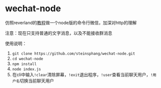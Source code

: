 # wechat-node

仿照reverland的[教程](http://reverland.org/javascript/2016/01/15/webchat-user-bot/)做一个node版的命令行微信，加深对http的理解

注意：现在只支持普通的文字消息，以及不能接收群消息

使用说明：

1. `git clone https://github.com/steinsphang/wechat-node.git`
2. `cd wechat-node`
3. `npm install`
4. `node index.js`
5. 在cli中输入`!clear`清除屏幕，`!exit`退出程序，`!user`查看当前聊天用户，`!用户名`切换当前聊天用户